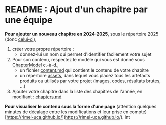 # README : Ajout d'un chapitre par une équipe

**Pour ajouter un nouveau chapitre en 2024-2025**, sous le répertoire 2025 (donc [celui-ci](.)), 
  1. créer votre propre répertoire : 
      - donnez-lui un nom qui permet d'identifier facilement votre sujet
  2. Pour son contenu, respectez le modèle qui vous est donné sous [ChapterModel](./ChapterModel/) c.-à-d.,
      - un fichier [content.md](ChapterModel/content.md) qui contient le contenu de votre chapitre
      - un répertoire [assets](ChapterModel/assets/), dans lequel vous placez tous les artefacts produits ou utilisés par votre projet (images, codes, résultats brutes, ...) 
  3. Ajouter votre chapitre dans la liste des chapitres de l'année, en modifiant : [chapters.md](../../chapters.md)

**Pour visualiser le contenu sous la forme d'une page** (attention quelques minutes de décalage entre les modifications et leur prise en compte) [https://rimel-uca.github.io/](https://rimel-uca.github.io/). 
int